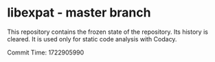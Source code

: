 # libexpat - master branch

This repository contains the frozen state of the repository.
Its history is cleared. It is used only for static code
analysis with Codacy.

Commit Time: 1722905990